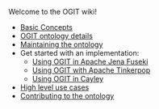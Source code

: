 Welcome to the OGIT wiki!

* [Basic Concepts](wiki/Basic-Concepts)
* [OGIT ontology details](wiki/OGIT-ontology-details)
* [Maintaining the ontology](wiki/Maintaining-the-ontology)
* Get started with an implementation:
	+ [Using OGIT in Apache Jena Fuseki](wiki/Using-Fuseki)
	+ [Using OGIT with Apache Tinkerpop](wiki/Using-Tinkerpop)
	+ [Using OGIT in Cayley](wiki/Using-Cayley)
* [High level use cases](wiki/High-level-use-cases)
* [Contributing to the ontology](wiki/Contributing)
